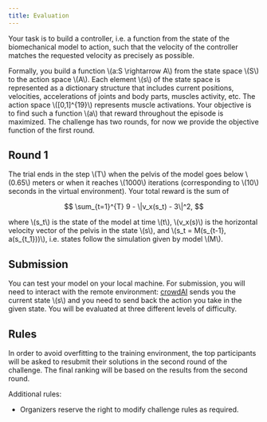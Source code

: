 ```yaml
---
title: Evaluation
---
```


<script type="text/javascript"
    src="http://cdn.mathjax.org/mathjax/latest/MathJax.js?config=TeX-AMS-MML_HTMLorMML">
</script>

Your task is to build a controller, i.e. a function from the state of the biomechanical model to action, such that the velocity of the controller matches the requested velocity as precisely as possible. 

Formally, you build a function \\(a:S \rightarrow A\\) from the state space \\(S\\) to the action space \\(A\\). Each element \\(s\\) of the state space is represented as a dictionary structure that includes current positions, velocities, accelerations of joints and body parts, muscles activity, etc. The action space \\([0,1]^{19}\\) represents muscle activations. Your objective is to find such a function \\(a\\) that reward throughout the episode is maximized. The challenge has two rounds, for now we provide the objective function of the first round.

## Round 1

The trial ends in the step \\(T\\) when the pelvis of the model goes below \\(0.65\\) meters or when it reaches \\(1000\\) iterations (corresponding to \\(10\\) seconds in the virtual environment). Your total reward is the sum of 

$$ \sum_{t=1}^{T} 9 - \|v_x(s_t) - 3\|^2, $$

where \\(s_t\\) is the state of the model at time \\(t\\), \\(v_x(s)\\) is the horizontal velocity vector of the pelvis in the state \\(s\\), and \\(s_t = M(s_{t-1}, a(s_{t_1}))\\), i.e. states follow the simulation given by model \\(M\\).

## Submission

You can test your model on your local machine. For submission, you will need to interact with the remote environment: [crowdAI](https://www.crowdai.org/challenges/nips-2017-learning-to-run) sends you the current state \\(s\\) and you need to send back the action you take in the given state. You will be evaluated at three different levels of difficulty. 

## Rules

In order to avoid overfitting to the training environment, the top participants will be asked to resubmit their solutions in the second round of the challenge. The final ranking will be based on the results from the second round.

Additional rules:
* Organizers reserve the right to modify challenge rules as required.
